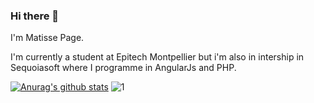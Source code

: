 ### Hi there 👋

I'm Matisse Page.
  
  I'm currently a student at Epitech Montpellier but i'm also in intership in Sequoiasoft where I programme in AngularJs and PHP.
  
 [![Anurag's github stats](https://github-readme-stats.vercel.app/api?username=matissepage&theme=blue-green)](https://github.com/matissepage/github-readme-stats)
![1](https://github-readme-stats.vercel.app/api/top-langs/?username=Naereen&theme=blue-green)


<!--
**matissepage/matissepage** is a ✨ _special_ ✨ repository because its `README.md` (this file) appears on your GitHub profile.
Here are some ideas to get you started:

- 🔭 I’m currently working on ...
- 🌱 I’m currently learning ...
- 👯 I’m looking to collaborate on ...
- 🤔 I’m looking for help with ...
- 💬 Ask me about ...
- 📫 How to reach me: ...
- 😄 Pronouns: ...
- ⚡ Fun fact: ...
-->
